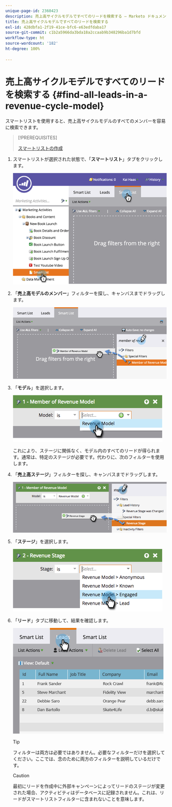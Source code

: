 ```yaml
---
unique-page-id: 2360423
description: 売上高サイクルモデルですべてのリードを検索する — Marketo ドキュメント — 製品ドキュメント
title: 売上高サイクルモデルですべてのリードを検索する
exl-id: 428dbfa1-2f19-41ce-bfc6-e63edfdaba17
source-git-commit: c1b2a5966da3bda18a2ccaab9b348296ba1d7bfd
workflow-type: ht
source-wordcount: '182'
ht-degree: 100%

---
```


# 売上高サイクルモデルですべてのリードを検索する {#find-all-leads-in-a-revenue-cycle-model}

スマートリストを使用すると、売上高サイクルモデルのすべてのメンバーを容易に検索できます。

>[!PREREQUISITES]
>
>[スマートリストの作成](/help/marketo/product-docs/core-marketo-concepts/smart-lists-and-static-lists/creating-a-smart-list/create-a-smart-list.md)

1. スマートリストが選択された状態で、「**スマートリスト**」タブをクリックします。

   ![](assets/image2015-4-29-14-3a6-3a36.png)

1. 「**売上高モデルのメンバー**」フィルターを探し、キャンバスまでドラッグします。

   ![](assets/image2015-4-29-14-3a12-3a33.png)

1. 「**モデル**」を選択します。

   ![](assets/image2015-5-13-18-3a2-3a23.png)

   これにより、ステージに関係なく、モデル内のすべてのリードが得られます。通常は、特定のステージが必要です。代わりに、次のフィルターを使用します。

1. 「**売上高ステージ**」フィルターを探し、キャンバスまでドラッグします。

   ![](assets/image2015-5-13-17-3a27-3a0.png)

1. 「**ステージ**」を選択します。

   ![](assets/image2015-5-13-17-3a31-3a9.png)

1. 「**リード**」タブに移動して、結果を確認します。

   ![](assets/2.png)

   >[!TIP]
   >
   >フィルターは両方は必要ではありません。必要なフィルターだけを選択してください。ここでは、念のために両方のフィルターを説明しているだけです。

   >[!CAUTION]
   >
   >最初にリードを作成中に外部キャンペーンによってリードのステージが変更された場合、アクティビティはデータベースに記録されません。これは、リードがスマートリストフィルターに含まれないことを意味します。
